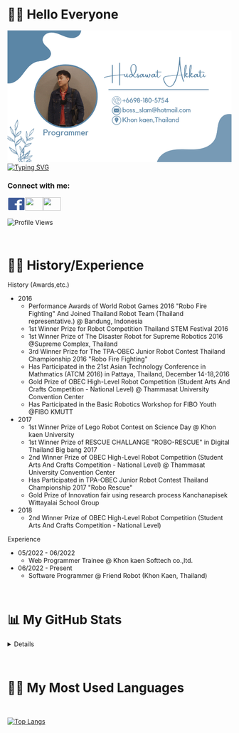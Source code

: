 
<h1>👋🏻 Hello Everyone</h1>

<img src=".\img\profile_cover.png" alt="BossBoxing">

<div>
<a href="https://git.io/typing-svg"><img src="https://readme-typing-svg.demolab.com?font=Roboto+Slab&weight=600&size=24&duration=4000&pause=1000&color=4E99F7&center=false&width=435&lines=Hello+Everyone.;I'm+Hudsawat.;He%2FHim;Computer+Science." alt="Typing SVG" /></a>
</div>

<h3 align="left">Connect with me:</h3>
<p align="left">
<a href="https://web.facebook.com/BigBossRomantic" target="blank"><img align="left" src="https://raw.githubusercontent.com/devicons/devicon/master/icons/facebook/facebook-plain.svg" alt="facebook" height="30" width="40" /></a>
<a href="https://www.linkedin.com/in/hudsawat-akkati/" target="blank"><img align="left" src="https://cdn.jsdelivr.net/npm/simple-icons@3.0.1/icons/linkedin.svg" alt="" height="30" width="40" /></a>
<a href="https://www.instagram.com/bossboxing_/" target="blank"><img align="left" src="https://cdn.jsdelivr.net/npm/simple-icons@3.0.1/icons/instagram.svg" alt="" height="30" width="40" /></a>
<!-- <a href="your link" target="blank"><img align="center" src="https://cdn.jsdelivr.net/npm/simple-icons@3.0.1/icons/youtube.svg" alt="" height="30" width="40" /></a> -->
<br>
<br>

![Profile Views](https://komarev.com/ghpvc/?username=BossBoxing&label=Visits)

<br>

<h1>👨‍💻 History/Experience </h1>

History (Awards,etc.)
- 2016
  - Performance Awards of World Robot Games 2016 "Robo Fire Fighting" And Joined Thailand Robot Team (Thailand representative.)
  @ Bandung, Indonesia
  - 1st Winner Prize for Robot Competition Thailand STEM Festival 2016
  - 1st Winner Prize of The Disaster Robot for Supreme Robotics 2016 @Supreme Complex, Thailand
  - 3rd Winner Prize for The TPA-OBEC Junior Robot Contest Thailand Championship 2016 "Robo Fire Fighting"
  - Has Participated in the 21st Asian Technology Conference in Mathmatics (ATCM 2016) in Pattaya, Thailand, December 14-18,2016
  - Gold Prize of OBEC High-Level Robot Competition (Student Arts And Crafts Competition - National Level) @ Thammasat University Convention Center
  - Has Participated in the Basic Robotics Workshop for FIBO Youth @FIBO KMUTT
- 2017
    - 1st Winner Prize of Lego Robot Contest on Science Day @ Khon kaen University
    - 1st Winner Prize of RESCUE CHALLANGE "ROBO-RESCUE" in Digital Thailand Big bang 2017
    - 2nd Winner Prize of OBEC High-Level Robot Competition (Student Arts And Crafts Competition - National Level) @ Thammasat University Convention Center
    - Has Participated in TPA-OBEC Junior Robot Contest Thailand Championship 2017 "Robo Rescue"
    - Gold Prize of Innovation fair using research process Kanchanapisek Wittayalai School Group
- 2018
    - 2nd Winner Prize of OBEC High-Level Robot Competition (Student Arts And Crafts Competition - National Level) 

Experience
- 05/2022 - 06/2022
  - Web Programmer Trainee @ Khon kaen Softtech co.,ltd.
- 06/2022 - Present
  - Software Programmer @ Friend Robot (Khon Kaen, Thailand)
<br>
<h1>📊 My GitHub Stats </h1>
<details>
<p align="center">
  <a href="https://github.com/BossBoxing">
    <img src="http://github-profile-summary-cards.vercel.app/api/cards/profile-details?username=BossBoxing&theme=transparent" />
  </a>
  <a href="https://github.com/BossBoxing">
    <img src="https://github-readme-streak-stats.herokuapp.com/?user=BossBoxing&hide_border=true&card_width=338&theme=transparent" />
  </a>
  <a href="https://github.com/BossBoxing">
    <img src="http://github-profile-summary-cards.vercel.app/api/cards/stats?username=BossBoxing&theme=transparent" />
  </a>
</p>
</details>

<br>
<br>

<h1>👨‍💻 My Most Used Languages </h1>
<br>

[![Top Langs](https://github-readme-stats.vercel.app/api/top-langs/?username=bossboxing&hide_progress=true)](https://github.com/anuraghazra/github-readme-stats)
